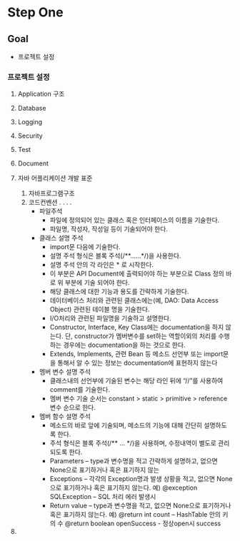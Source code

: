 # Step One

## Goal

- 프로젝트 설정

### 프로젝트 설정

1. Application 구조
2. Database
3. Logging
4. Security
5. Test
6. Document


1. 자바 어플리케이션 개발 표준
    1. 자바프로그램구조
    2. 코드컨벤션 . . . .
        * 파일주석
            - 파일에 정의되어 있는 클래스 혹은 인터페이스의 이름을 기술한다.
            - 파일명, 작성자, 작성일 등이 기술되어야 한다.
        * 클래스 설명 주석
            - import문 다음에 기술한다.
            - 설명 주석 형식은 블록 주석(/**……*/)을 사용한다.
            - 설명 주석 안의 각 라인은 * 로 시작한다.
            - 이 부분은 API Document에 출력되어야 하는 부분으로 Class 정의 바로 위 부분에 기술 되어야 한다.
            - 해당 클래스에 대한 기능과 용도를 간략하게 기술한다.
            - 데이터베이스 처리와 관련된 클래스에는(예, DAO: Data Access Object) 관련된 테이블 명을 기술한다.
            - I/O처리와 관련된 파일명을 기술하고 설명한다.
            - Constructor, Interface, Key Class에는 documentation을 하지 않는다. 단, constructor가 멤버변수를 set하는 역할이외의 처리를 수행하는 경우에는
              documentation을 하는 것으로 한다.
            - Extends, Implements, 관련 Bean 등 메소드 선언부 또는 import문을 통해서 알 수 있는 정보는 documentation에 표현하지 않는다
        * 멤버 변수 설명 주석
            - 클래스내의 선언부에 기술된 변수는 해당 라인 뒤에 “//”를 사용하여 comment를 기술한다.
            - 멤버 변수 기술 순서는 constant > static > primitive > reference 변수 순으로 한다.
        * 멤버 함수 설명 주석
            - 메소드의 바로 앞에 기술되며, 메소드의 기능에 대해 간단히 설명하도록 한다.
            - 주석 형식은 블록 주석(/** ... */)을 사용하며, 수정내역이 별도로 관리 되도록 한다.
            - Parameters – type과 변수명을 적고 간략하게 설명하고, 없으면 None으로 표기하거나 혹은 표기하지 않는
            - Exceptions – 각각의 Exception명과 발생 상황을 적고, 없으면 None으로 표기하거나 혹은 표기하지 않는다.
              예) @exception SQLException – SQL 처리 에러 발생시
            - Return value – type과 변수명을 적고, 없으면 None으로 표기하거나 혹은 표기하지 않는다.
              예) @return int count – HashTable 안의 키의 수
              @return boolean openSuccess - 정상open시 success


2. 